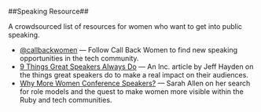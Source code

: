 ##Speaking Resource##

A crowdsourced list of resources for women who want to get into public speaking.

+ [@callbackwomen](https://twitter.com/CallbackWomen) — Follow Call Back Women to find new speaking opportunities in the tech community.
+ [9 Things Great Speakers Always Do](http://www.inc.com/jeff-haden/9-simple-things-great-speakers-always-do-mon.html) — An Inc. article by Jeff Hayden on the things great speakers do to make a real impact on their audiences.
+ [Why More Women Conference Speakers?](http://www.ultrasaurus.com/2014/01/women-conference-speakers/) — Sarah Allen on her search for role models and the quest to make women more visible within the Ruby and tech communities.

